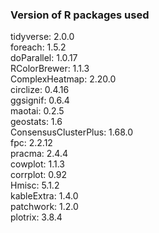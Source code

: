 
### Version of R packages used
tidyverse: 2.0.0\
foreach: 1.5.2\
doParallel: 1.0.17\
RColorBrewer: 1.1.3\
ComplexHeatmap: 2.20.0\
circlize: 0.4.16\
ggsignif: 0.6.4\
maotai: 0.2.5\
geostats: 1.6\
ConsensusClusterPlus: 1.68.0\
fpc: 2.2.12\
pracma: 2.4.4\
cowplot: 1.1.3\
corrplot: 0.92\
Hmisc: 5.1.2\
kableExtra: 1.4.0\
patchwork: 1.2.0\
plotrix: 3.8.4
